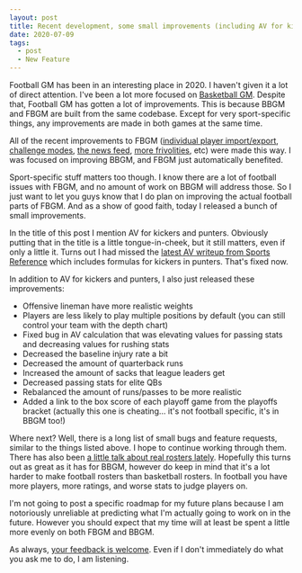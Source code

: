 ```yaml
---
layout: post
title: Recent development, some small improvements (including AV for kickers and punters!), and future plans
date: 2020-07-09
tags:
  - post
  - New Feature
---
```


Football GM has been in an interesting place in 2020. I haven't given it a lot of direct attention. I've been a lot more focused on [Basketball GM](/basketball/). Despite that, Football GM has gotten a lot of improvements. This is because BBGM and FBGM are built from the same codebase. Except for very sport-specific things, any improvements are made in both games at the same time.

All of the recent improvements to FBGM ([individual player import/export](/blog/2020/06/import-export-players/), [challenge modes](/blog/2020/06/league-creation-options/), [the news feed](/blog/2020/06/news-feed/), [more frivolities](/blog/2020/05/new-frivolities/), etc) were made this way. I was focused on improving BBGM, and FBGM just automatically benefited.

<!--more-->

Sport-specific stuff matters too though. I know there are a lot of football issues with FBGM, and no amount of work on BBGM will address those. So I just want to let you guys know that I do plan on improving the actual football parts of FBGM. And as a show of good faith, today I released a bunch of small improvements.

In the title of this post I mention AV for kickers and punters. Obviously putting that in the title is a little tongue-in-cheek, but it still matters, even if only a little it. Turns out I had missed the [latest AV writeup from Sports Reference](https://www.sports-reference.com/blog/approximate-value-methodology/) which includes formulas for kickers in punters. That's fixed now.

In addition to AV for kickers and punters, I also just released these improvements:

- Offensive lineman have more realistic weights
- Players are less likely to play multiple positions by default (you can still control your team with the depth chart)
- Fixed bug in AV calculation that was elevating values for passing stats and decreasing values for rushing stats
- Decreased the baseline injury rate a bit
- Decreased the amount of quarterback runs
- Increased the amount of sacks that league leaders get
- Decreased passing stats for elite QBs
- Rebalanced the amount of runs/passes to be more realistic
- Added a link to the box score of each playoff game from the playoffs bracket (actually this one is cheating... it's not football specific, it's in BBGM too!)

Where next? Well, there is a long list of small bugs and feature requests, similar to the things listed above. I hope to continue working through them. There has also been [a little talk about real rosters lately](https://old.reddit.com/r/Football_GM/comments/hlban2/rough_draft_of_nfl_rosters/). Hopefully this turns out as great as it has for BBGM, however do keep in mind that it's a lot harder to make football rosters than basketball rosters. In football you have more players, more ratings, and worse stats to judge players on.

I'm not going to post a specific roadmap for my future plans because I am notoriously unreliable at predicting what I'm actually going to work on in the future. However you should expect that my time will at least be spent a little more evenly on both FBGM and BBGM.

As always, [your feedback is welcome](/contact/). Even if I don't immediately do what you ask me to do, I am listening.
